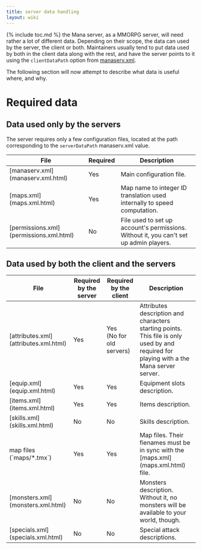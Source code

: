 ```yaml
---
title: server data handling
layout: wiki
---
```

{% include toc.md %}
the Mana server, as a MMORPG server, will need rather a lot of different data. Depending on their scope, the data can used by the server, the client or both.
Maintainers usually tend to put data used by both in the client data along with the rest, and have the server points to it using the `clientDataPath` option from [manaserv.xml](manaserv.xml.html).

The following section will now attempt to describe what data is useful where, and why.

#  Required data

##  Data used only by the servers

The server requires only a few configuration files, located at the path corresponding to the `serverDataPath` manaserv.xml value.

<table class="table table-bordered table-hover" markdown="1">
    <thead>
        <tr>
            <th>File</th>
            <th>Required</th>
            <th>Description</th>
        </tr>
    </thead>
    <tbody>
        <tr>
            <td>[manaserv.xml](manaserv.xml.html)</td>
            <td>Yes</td>
            <td>Main configuration file.</td>
        </tr>
        <tr>
            <td>[maps.xml](maps.xml.html)</td>
            <td>Yes</td>
            <td>Map name to integer ID translation used internally to speed computation.</td>
        </tr>
        <tr>
            <td>[permissions.xml](permissions.xml.html)</td>
            <td>No</td>
            <td>File used to set up account's permissions. Without it, you can't set up admin players.</td>
        </tr>
    </tbody>
</table>

##  Data used by both the client and the servers

<table class="table table-bordered table-hover" markdown="1">
    <thead>
        <tr>
            <th>File</th>
            <th>Required by the server</th>
            <th>Required by the client</th>
            <th>Description</th>
        </tr>
    </thead>
    <tbody>
        <tr>
            <td>[attributes.xml](attributes.xml.html)</td>
            <td>Yes</td>
            <td>Yes <br /> (No for old servers)</td>
            <td>Attributes description and characters starting points. This file is only used by and required for playing with a the Mana server server.</td>
        </tr>
        <tr>
            <td>[equip.xml](equip.xml.html)</td>
            <td>Yes</td>
            <td>Yes</td>
            <td>Equipment slots description.</td>
        </tr>
        <tr>
            <td>[items.xml](items.xml.html)</td>
            <td>Yes</td>
            <td>Yes</td>
            <td>Items description.</td>
        </tr>
        <tr>
            <td>[skills.xml](skills.xml.html)</td>
            <td>No</td>
            <td>No</td>
            <td>Skills description.</td>
        </tr>
        <tr>
            <td>map files <br /> (`maps/*.tmx`)</td>
            <td>Yes</td>
            <td>Yes</td>
            <td>Map files. Their fienames must be in sync with the [maps.xml](maps.xml.html) file.</td>
        </tr>
        <tr>
            <td>[monsters.xml](monsters.xml.html)</td>
            <td>No</td>
            <td>No</td>
            <td>Monsters description. Without it, no monsters will be available to your world, though.</td>
        </tr>
        <tr>
            <td>[specials.xml](specials.xml.html)</td>
            <td>No</td>
            <td>No</td>
            <td>Special attack descriptions.</td>
        </tr>
    </tbody>
</table>


